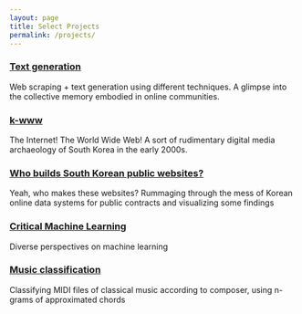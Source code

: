 ```yaml
---
layout: page
title: Select Projects
permalink: /projects/
---
```


### [Text generation](/text-generation)
Web scraping + text generation using different techniques. A glimpse into the collective memory embodied in online communities. 

### [k-www](http://k-www.kr)
The Internet! The World Wide Web! A sort of rudimentary digital media archaeology of South Korea in the early 2000s.

### [Who builds South Korean public websites?](/datavis-korean-gov-websites)
Yeah, who makes these websites? Rummaging through the mess of Korean online data systems for public contracts and visualizing some findings

### [Critical Machine Learning](http://criticalml.net)
Diverse perspectives on machine learning

### [Music classification](https://github.com/achimkoh/midi-classification)
Classifying MIDI files of classical music according to composer, using n-grams of approximated chords
